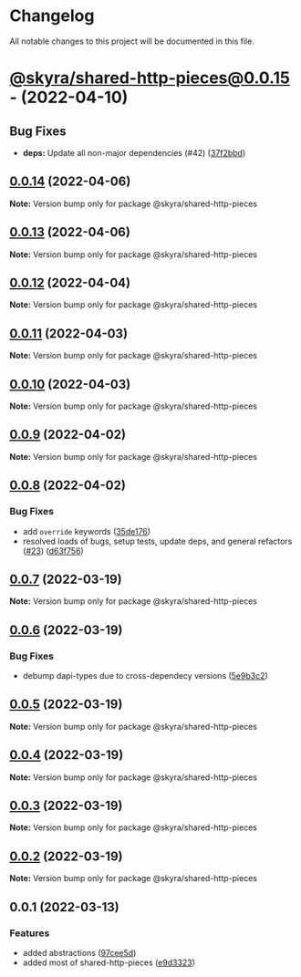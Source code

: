 # Changelog

All notable changes to this project will be documented in this file.

# [@skyra/shared-http-pieces@0.0.15](https://github.com/skyra-project/archid-components/compare/@skyra/shared-http-pieces@0.0.14...@skyra/shared-http-pieces@0.0.15) - (2022-04-10)

## Bug Fixes

- **deps:** Update all non-major dependencies (#42) ([37f2bbd](https://github.com/skyra-project/archid-components/commit/37f2bbdcd8f6ec2145fc063f192c506495974d7a))

## [0.0.14](https://github.com/skyra-project/archid-components/compare/@skyra/shared-http-pieces@0.0.13...@skyra/shared-http-pieces@0.0.14) (2022-04-06)

**Note:** Version bump only for package @skyra/shared-http-pieces

## [0.0.13](https://github.com/skyra-project/archid-components/compare/@skyra/shared-http-pieces@0.0.12...@skyra/shared-http-pieces@0.0.13) (2022-04-06)

**Note:** Version bump only for package @skyra/shared-http-pieces

## [0.0.12](https://github.com/skyra-project/archid-components/compare/@skyra/shared-http-pieces@0.0.11...@skyra/shared-http-pieces@0.0.12) (2022-04-04)

**Note:** Version bump only for package @skyra/shared-http-pieces

## [0.0.11](https://github.com/skyra-project/archid-components/compare/@skyra/shared-http-pieces@0.0.10...@skyra/shared-http-pieces@0.0.11) (2022-04-03)

**Note:** Version bump only for package @skyra/shared-http-pieces

## [0.0.10](https://github.com/skyra-project/archid-components/compare/@skyra/shared-http-pieces@0.0.9...@skyra/shared-http-pieces@0.0.10) (2022-04-03)

**Note:** Version bump only for package @skyra/shared-http-pieces

## [0.0.9](https://github.com/skyra-project/archid-components/compare/@skyra/shared-http-pieces@0.0.8...@skyra/shared-http-pieces@0.0.9) (2022-04-02)

**Note:** Version bump only for package @skyra/shared-http-pieces

## [0.0.8](https://github.com/skyra-project/archid-components/compare/@skyra/shared-http-pieces@0.0.7...@skyra/shared-http-pieces@0.0.8) (2022-04-02)

### Bug Fixes

-   add `override` keywords ([35de176](https://github.com/skyra-project/archid-components/commit/35de1764162d633bef44448a6fb51227a1800741))
-   resolved loads of bugs, setup tests, update deps, and general refactors ([#23](https://github.com/skyra-project/archid-components/issues/23)) ([d63f756](https://github.com/skyra-project/archid-components/commit/d63f7569cc81a33e7fbbec8af9673624936a833c))

## [0.0.7](https://github.com/skyra-project/archid-components/compare/@skyra/shared-http-pieces@0.0.6...@skyra/shared-http-pieces@0.0.7) (2022-03-19)

**Note:** Version bump only for package @skyra/shared-http-pieces

## [0.0.6](https://github.com/skyra-project/archid-components/compare/@skyra/shared-http-pieces@0.0.5...@skyra/shared-http-pieces@0.0.6) (2022-03-19)

### Bug Fixes

-   debump dapi-types due to cross-dependecy versions ([5e9b3c2](https://github.com/skyra-project/archid-components/commit/5e9b3c25857a99826d837396bf044e96fae998b3))

## [0.0.5](https://github.com/skyra-project/archid-components/compare/@skyra/shared-http-pieces@0.0.4...@skyra/shared-http-pieces@0.0.5) (2022-03-19)

**Note:** Version bump only for package @skyra/shared-http-pieces

## [0.0.4](https://github.com/skyra-project/archid-components/compare/@skyra/shared-http-pieces@0.0.3...@skyra/shared-http-pieces@0.0.4) (2022-03-19)

**Note:** Version bump only for package @skyra/shared-http-pieces

## [0.0.3](https://github.com/skyra-project/archid-components/compare/@skyra/shared-http-pieces@0.0.2...@skyra/shared-http-pieces@0.0.3) (2022-03-19)

**Note:** Version bump only for package @skyra/shared-http-pieces

## [0.0.2](https://github.com/skyra-project/archid-components/compare/@skyra/shared-http-pieces@0.0.1...@skyra/shared-http-pieces@0.0.2) (2022-03-19)

**Note:** Version bump only for package @skyra/shared-http-pieces

## 0.0.1 (2022-03-13)

### Features

-   added abstractions ([97cee5d](https://github.com/skyra-project/archid-components/commit/97cee5de5a553f5607a37ee3d782193c8046ff71))
-   added most of shared-http-pieces ([e9d3323](https://github.com/skyra-project/archid-components/commit/e9d33234a165aa4b514a3dbe61de65a3427f55f7))

